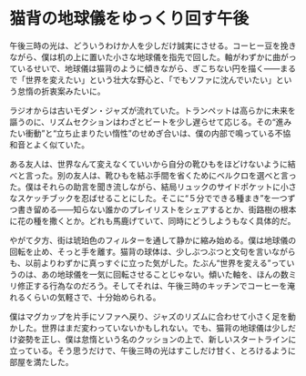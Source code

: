 # 猫背の地球儀をゆっくり回す午後

午後三時の光は、どういうわけか人を少しだけ誠実にさせる。コーヒー豆を挽きながら、僕は机の上に置いた小さな地球儀を指先で回した。軸がわずかに曲がっているせいで、地球儀は猫背のように傾きながら、ぎこちない円を描く——まるで「世界を変えたい」という壮大な野心と、「でもソファに沈んでいたい」という怠惰の折衷案みたいに。

ラジオからは古いモダン・ジャズが流れていた。トランペットは高らかに未来を謳うのに、リズムセクションはわざとビートを少し遅らせて応じる。その“進みたい衝動”と“立ち止まりたい惰性”のせめぎ合いは、僕の内部で鳴っている不協和音とよく似ていた。

ある友人は、世界なんて変えなくていいから自分の靴ひもをほどけないように結べと言った。別の友人は、靴ひもを結ぶ手間を省くためにベルクロを選べと言った。僕はそれらの助言を聞き流しながら、結局リュックのサイドポケットに小さなスケッチブックを忍ばせることにした。そこに“５分でできる種まき”を一つずつ書き留める——知らない誰かのプレイリストをシェアするとか、街路樹の根本に花の種を撒くとか。どれも馬鹿げていて、同時にどうしようもなく具体的だ。

やがて夕方、街は琥珀色のフィルターを通して静かに縮み始める。僕は地球儀の回転を止め、そっと手を離す。猫背の球体は、少しぶつぶつと文句を言いながらも、以前よりわずかに真っすぐに立った気がした。たぶん“世界を変える”っていうのは、あの地球儀を一気に回転させることじゃない。傾いた軸を、ほんの数ミリ修正する行為なのだろう。そしてそれは、午後三時のキッチンでコーヒーを淹れるくらいの気軽さで、十分始められる。

僕はマグカップを片手にソファへ戻り、ジャズのリズムに合わせて小さく足を動かした。世界はまだ変わっていないかもしれない。でも、猫背の地球儀は少しだけ姿勢を正し、僕は怠惰という名のクッションの上で、新しいスタートラインに立っている。そう思うだけで、午後三時の光はすこしだけ甘く、とろけるように部屋を満たした。